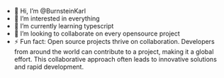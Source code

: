 - 👋 Hi, I’m @BurnsteinKarl
- 👀 I’m interested in everything
- 🌱 I’m currently learning typescript
- 💞️ I’m looking to collaborate on every opensource project
- ⚡ Fun fact: Open source projects thrive on collaboration. Developers from around the world can contribute to a project, making it a global effort. This collaborative approach often leads to innovative solutions and rapid development.


<!---
BurnsteinKarl/BurnsteinKarl is a ✨ special ✨ repository because its `README.md` (this file) appears on your GitHub profile.
You can click the Preview link to take a look at your changes.
--->
